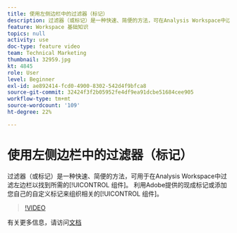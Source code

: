 ```yaml
---
title: 使用左侧边栏中的过滤器（标记）
description: 过滤器（或标记）是一种快速、简便的方法，可在Analysis Workspace中过滤左边栏以找到所需的组件。 利用Adobe提供的现成标记或添加您自己的自定义标记来组织相关组件。
feature: Workspace 基础知识
topics: null
activity: use
doc-type: feature video
team: Technical Marketing
thumbnail: 32959.jpg
kt: 4845
role: User
level: Beginner
exl-id: ae892414-fcd0-4900-8302-542d4f9bfca8
source-git-commit: 32424f3f2b05952fe4df9ea91dcbe51684cee905
workflow-type: tm+mt
source-wordcount: '109'
ht-degree: 22%

---
```


# 使用左侧边栏中的过滤器（标记）

过滤器（或标记）是一种快速、简便的方法，可用于在Analysis Workspace中过滤左边栏以找到所需的[!UICONTROL 组件]。 利用Adobe提供的现成标记或添加您自己的自定义标记来组织相关的[!UICONTROL 组件]。

>[!VIDEO](https://video.tv.adobe.com/v/32959/?quality=12)

有关更多信息，请访问[文档](https://docs.adobe.com/content/help/zh-Hans/analytics/analyze/analysis-workspace/analysis-workspace-features.html)
